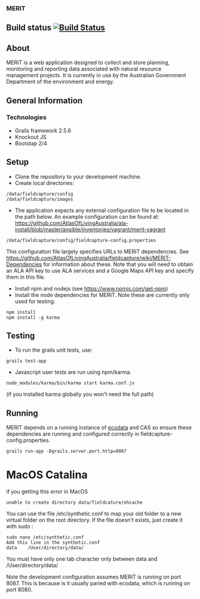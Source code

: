 ### MERIT   
## Build status [![Build Status](https://travis-ci.org/AtlasOfLivingAustralia/fieldcapture.svg?branch=grails-2.4)](https://travis-ci.org/AtlasOfLivingAustralia/fieldcapture)
## About
MERIT is a web application designed to collect and store planning, monitoring and reporting data associated with natural resource management projects.
It is currently in use by the Australian Government Department of the environment and energy. 

## General Information
### Technologies
* Grails framework 2.5.6
* Knockout JS
* Bootstap 2/4

## Setup
* Clone the repository to your development machine.
* Create local directories: 
```
/data/fieldcapture/config
/data/fieldcapture/images
```
* The application expects any external configuration file to be located in the path below.  An example configuration can be found at: https://github.com/AtlasOfLivingAustralia/ala-install/blob/master/ansible/inventories/vagrant/merit-vagrant
```
/data/fieldcapture/config/fieldcapture-config.properties
```
This configuration file largely specifies URLs to MERIT dependencies.  See https://github.com/AtlasOfLivingAustralia/fieldcapture/wiki/MERIT-Dependencies for information about these.
Note that you will need to obtain an ALA API key to use ALA services and a Google Maps API key and specify them in this file.

* Install npm and nodejs (see https://www.npmjs.com/get-npm)
* Install the node dependencies for MERIT.  Note these are currently only used for testing.

```
npm install
npm install -g karma
```

## Testing
* To run the grails unit tests, use:
```
grails test-app
```

* Javascript user tests are run using npm/karma.
```
node_modules/karma/bin/karma start karma.conf.js
```
(if you installed karma globally you won't need the full path)


## Running
MERIT depends on a running instance of [ecodata](https://github.com/AtlasOfLivingAustralia/ecodata) and CAS so ensure these dependencies are running and configured correctly in fieldcapture-config.properties.
```
grails run-app -Dgrails.server.port.http=8087
```
# MacOS Catalina
if you getting this error in MacOS
```
unable to create directory data/fieldcature/ehcache
``` 
You can use the file /etc/synthetic.conf to map your old folder to a new virtual folder on the root directory. If the file doesn't exists, just create it with sudo :
```
sudo nano /etc/synthetic.conf
Add this line in the synthetic.conf
data    /User/directory/data/
```
You must have only one tab character only between data and /User/directory/data/


Note the development configuration assumes MERIT is running on port 8087.  This is because is it usually paried with ecodata, which is running on port 8080.

